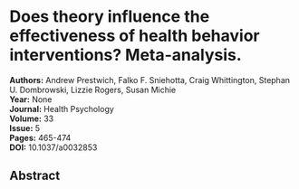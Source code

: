 # Does theory influence the effectiveness of health behavior interventions? Meta-analysis.

**Authors:** Andrew Prestwich, Falko F. Sniehotta, Craig Whittington, Stephan U. Dombrowski, Lizzie Rogers, Susan Michie  
**Year:** None  
**Journal:** Health Psychology  
**Volume:** 33  
**Issue:** 5  
**Pages:** 465-474  
**DOI:** 10.1037/a0032853  

## Abstract


